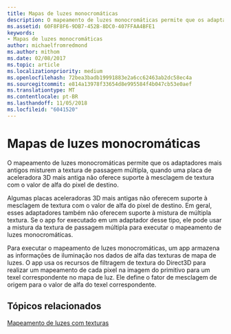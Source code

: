 ```yaml
---
title: Mapas de luzes monocromáticas
description: O mapeamento de luzes monocromáticas permite que os adaptadores mais antigos misturem a textura de passagem múltipla, quando uma placa de aceleradora 3D mais antiga não oferece suporte à mesclagem de textura com o valor de alfa do pixel de destino.
ms.assetid: 60F8F8F6-9DB7-452B-8DC0-407FFAA4BFE1
keywords:
- Mapas de luzes monocromáticas
author: michaelfromredmond
ms.author: mithom
ms.date: 02/08/2017
ms.topic: article
ms.localizationpriority: medium
ms.openlocfilehash: 72bea3badb19991883e2a6cc62463ab2dc58ec4a
ms.sourcegitcommit: e814a13978f33654d8e995584f4b047cb53e0aef
ms.translationtype: MT
ms.contentlocale: pt-BR
ms.lasthandoff: 11/05/2018
ms.locfileid: "6041520"
---
```

# <a name="monochrome-light-maps"></a>Mapas de luzes monocromáticas


O mapeamento de luzes monocromáticas permite que os adaptadores mais antigos misturem a textura de passagem múltipla, quando uma placa de aceleradora 3D mais antiga não oferece suporte à mesclagem de textura com o valor de alfa do pixel de destino.

Algumas placas aceleradoras 3D mais antigas não oferecem suporte à mesclagem de textura com o valor de alfa do pixel de destino. Em geral, esses adaptadores também não oferecem suporte à mistura de múltipla textura. Se o app for executado em um adaptador desse tipo, ele pode usar a mistura da textura de passagem múltipla para executar o mapeamento de luzes monocromáticas.

Para executar o mapeamento de luzes monocromáticas, um app armazena as informações de iluminação nos dados de alfa das texturas de mapa de luzes. O app usa os recursos de filtragem de textura do Direct3D para realizar um mapeamento de cada pixel na imagem do primitivo para um texel correspondente no mapa de luz. Ele define o fator de mesclagem de origem para o valor de alfa do texel correspondente.

## <a name="span-idrelated-topicsspanrelated-topics"></a><span id="related-topics"></span>Tópicos relacionados


[Mapeamento de luzes com texturas](light-mapping-with-textures.md)

 

 




